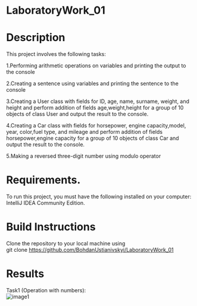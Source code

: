 # LaboratoryWork_01
# Description
This project involves the following tasks:
 
 1.Performing arithmetic operations on variables and printing the output to the console

2.Creating a sentence using variables and printing the sentence to the console

3.Creating a User class with fields for ID, age, name, surname, weight, and height and perform addition of fields age,weight,height for a group of 10 objects of class User and output the result to the console.

4.Creating a Car class with fields for horsepower, engine capacity,model, year, color,fuel type, and mileage and perform addition of fields horsepower,engine capacity for a group of 10 objects of class Car and output the result to the console.

5.Making  a reversed three-digit number using modulo operator 
# Requirements.
To run this project, you must have the following installed on your computer: IntelliJ IDEA Community Edition.

# Build Instructions
Clone the repository to your local machine using <br>
git clone https://github.com/BohdanUstianivskyi/LaboratoryWork_01
# Results

Task1 (Operation with numbers): <br>
![image1](https://github.com/BohdanUstianivskyi/LaboratoryWork_01/assets/132481363/84098259-265e-49ec-a988-d5f665fc7320)

